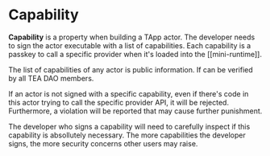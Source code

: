# Capability
**Capability** is a property when building a TApp actor. The developer needs to sign the actor executable with a list of capabilities. Each capability is a passkey to call a specific provider when it's loaded into the [[mini-runtime]].

The list of capabilities of any actor is public information. If can be verified by all TEA DAO members. 

If an actor is not signed with a specific capability, even if there's code in this actor trying to call the specific provider API, it will be rejected. Furthermore, a violation will be reported that may cause further punishment. 

The developer who signs a capability will need to carefully inspect if this capability is absollutely necessary. The more capabilities the developer signs, the more security concerns other users may raise.

